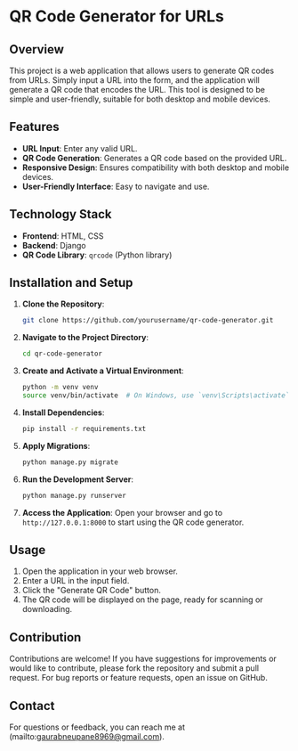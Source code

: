 # QR Code Generator for URLs

## Overview

This project is a web application that allows users to generate QR codes from URLs. Simply input a URL into the form, and the application will generate a QR code that encodes the URL. This tool is designed to be simple and user-friendly, suitable for both desktop and mobile devices.

## Features

- **URL Input**: Enter any valid URL.
- **QR Code Generation**: Generates a QR code based on the provided URL.
- **Responsive Design**: Ensures compatibility with both desktop and mobile devices.
- **User-Friendly Interface**: Easy to navigate and use.

## Technology Stack

- **Frontend**: HTML, CSS
- **Backend**: Django
- **QR Code Library**: `qrcode` (Python library)

## Installation and Setup

1. **Clone the Repository**:
    ```bash
    git clone https://github.com/yourusername/qr-code-generator.git
    ```

2. **Navigate to the Project Directory**:
    ```bash
    cd qr-code-generator
    ```

3. **Create and Activate a Virtual Environment**:
    ```bash
    python -m venv venv
    source venv/bin/activate  # On Windows, use `venv\Scripts\activate`
    ```

4. **Install Dependencies**:
    ```bash
    pip install -r requirements.txt
    ```

5. **Apply Migrations**:
    ```bash
    python manage.py migrate
    ```

6. **Run the Development Server**:
    ```bash
    python manage.py runserver
    ```

7. **Access the Application**: Open your browser and go to `http://127.0.0.1:8000` to start using the QR code generator.

## Usage

1. Open the application in your web browser.
2. Enter a URL in the input field.
3. Click the "Generate QR Code" button.
4. The QR code will be displayed on the page, ready for scanning or downloading.

## Contribution

Contributions are welcome! If you have suggestions for improvements or would like to contribute, please fork the repository and submit a pull request. For bug reports or feature requests, open an issue on GitHub.

## Contact

For questions or feedback, you can reach me at (mailto:gaurabneupane8969@gmail.com).

